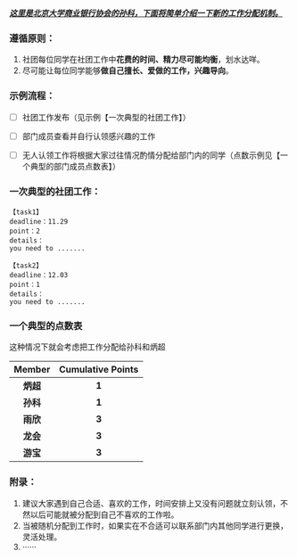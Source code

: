 <u>***这里是北京大学商业银行协会的孙科，下面将简单介绍一下新的工作分配机制。***</u>



### 遵循原则：

1. 社团每位同学在社团工作中**花费的时间、精力尽可能均衡**，划水达咩。
2. 尽可能让每位同学能够**做自己擅长、爱做的工作，兴趣导向**。



### 示例流程：

- [ ] 社团工作发布（见示例【一次典型的社团工作】）
- [ ] 部门成员查看并自行认领感兴趣的工作
- [ ] 无人认领工作将根据大家过往情况酌情分配给部门内的同学（点数示例见【一个典型的部门成员点数表】）



### 一次典型的社团工作：

```
【task1】
deadline：11.29
point：2
details：
you need to .......

【task2】
deadline：12.03
point：1
details：
you need to .......
```



### 一个典型的点数表

这种情况下就会考虑把工作分配给孙科和炳超

|  Member  | Cumulative Points |
| :------: | :---------------: |
| **炳超** |       **1**       |
| **孙科** |       **1**       |
| **雨欣** |       **3**       |
| **龙会** |       **3**       |
| **游宝** |       **3**       |



### 附录：

1.  建议大家遇到自己合适、喜欢的工作，时间安排上又没有问题就立刻认领，不然以后可能就被分配到自己不喜欢的工作啦。
2. 当被随机分配到工作时，如果实在不合适可以联系部门内其他同学进行更换，灵活处理。
3. ······
